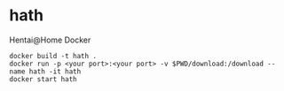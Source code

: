 # hath
Hentai@Home Docker

```shell
docker build -t hath .
docker run -p <your port>:<your port> -v $PWD/download:/download --name hath -it hath
docker start hath
```
